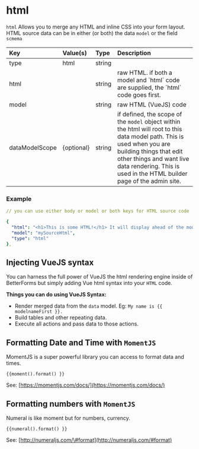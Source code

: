 # html

`html` Allows you to merge any HTML and inline CSS into your form layout. HTML source data can be in either \(or both\) the data `model` or the field `scmema`

| Key | Value\(s\) | Type | Description |
| :--- | :--- | :--- | :--- |
| type | html | string |  |
| html |  | string | raw HTML. if both a model and \`html\` code are supplied, the \`html\` code goes first. |
| model |  | string | raw HTML \(VueJS\) code |
| dataModelScope | {optional} | string | if defined, the scope of the `model` object within the html will root to this data model path. This is used when you are building things that edit other things and want live data rendering. This is used in the HTML builder page of the admin site. |

### Example

```yaml
// you can use either body or model or both keys for HTML source code

{
  "html": "<h1>This is some HTML!</h1> It will display ahead of the model HTML",
  "model": "mySourceHtml",
  "type": "html"
},
```

## Injecting VueJS syntax

You can harness the full power of VueJS the html rendering engine inside of BetterForms but simply adding Vue html syntax into your `HTML` code.

**Things you can do using VueJS Syntax:**

* Render merged data from the `data` model. Eg: `My name is {{ modelnameFirst }}.`
* Build tables and other repeating data.
* Execute all actions and pass data to those actions.

## Formatting Date and Time with `MomentJS`

MomentJS is a super powerful library you can access to format data and times.

`{{moment().format() }}`

See: [https://momentjs.com/docs/](https://momentjs.com/docs/)

## Formatting numbers with `MomentJS`

Numeral is like moment but for numbers, currency.

`{{numeral().format() }}`

See: [http://numeraljs.com/\#format](http://numeraljs.com/#format)

